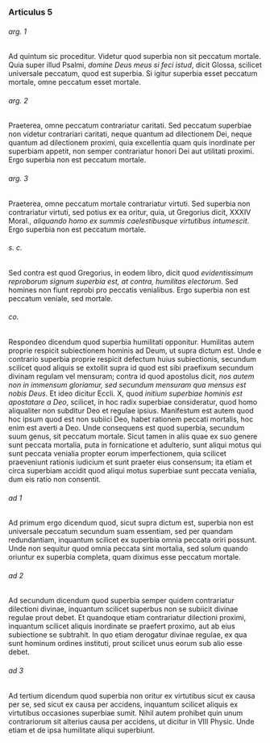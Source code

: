 ### Articulus 5

###### arg. 1
Ad quintum sic proceditur. Videtur quod superbia non sit peccatum mortale. Quia super illud Psalmi, *domine Deus meus si feci istud*, dicit Glossa, scilicet universale peccatum, quod est superbia. Si igitur superbia esset peccatum mortale, omne peccatum esset mortale.

###### arg. 2
Praeterea, omne peccatum contrariatur caritati. Sed peccatum superbiae non videtur contrariari caritati, neque quantum ad dilectionem Dei, neque quantum ad dilectionem proximi, quia excellentia quam quis inordinate per superbiam appetit, non semper contrariatur honori Dei aut utilitati proximi. Ergo superbia non est peccatum mortale.

###### arg. 3
Praeterea, omne peccatum mortale contrariatur virtuti. Sed superbia non contrariatur virtuti, sed potius ex ea oritur, quia, ut Gregorius dicit, XXXIV Moral., *aliquando homo ex summis caelestibusque virtutibus intumescit*. Ergo superbia non est peccatum mortale.

###### s. c.
Sed contra est quod Gregorius, in eodem libro, dicit quod *evidentissimum reproborum signum superbia est, at contra, humilitas electorum*. Sed homines non fiunt reprobi pro peccatis venialibus. Ergo superbia non est peccatum veniale, sed mortale.

###### co.
Respondeo dicendum quod superbia humilitati opponitur. Humilitas autem proprie respicit subiectionem hominis ad Deum, ut supra dictum est. Unde e contrario superbia proprie respicit defectum huius subiectionis, secundum scilicet quod aliquis se extollit supra id quod est sibi praefixum secundum divinam regulam vel mensuram; contra id quod apostolus dicit, *nos autem non in immensum gloriamur, sed secundum mensuram qua mensus est nobis Deus*. Et ideo dicitur Eccli. X, quod *initium superbiae hominis est apostatare a Deo*, scilicet, in hoc radix superbiae consideratur, quod homo aliqualiter non subditur Deo et regulae ipsius. Manifestum est autem quod hoc ipsum quod est non subiici Deo, habet rationem peccati mortalis, hoc enim est averti a Deo. Unde consequens est quod superbia, secundum suum genus, sit peccatum mortale. Sicut tamen in aliis quae ex suo genere sunt peccata mortalia, puta in fornicatione et adulterio, sunt aliqui motus qui sunt peccata venialia propter eorum imperfectionem, quia scilicet praeveniunt rationis iudicium et sunt praeter eius consensum; ita etiam et circa superbiam accidit quod aliqui motus superbiae sunt peccata venialia, dum eis ratio non consentit.

###### ad 1
Ad primum ergo dicendum quod, sicut supra dictum est, superbia non est universale peccatum secundum suam essentiam, sed per quandam redundantiam, inquantum scilicet ex superbia omnia peccata oriri possunt. Unde non sequitur quod omnia peccata sint mortalia, sed solum quando oriuntur ex superbia completa, quam diximus esse peccatum mortale.

###### ad 2
Ad secundum dicendum quod superbia semper quidem contrariatur dilectioni divinae, inquantum scilicet superbus non se subiicit divinae regulae prout debet. Et quandoque etiam contrariatur dilectioni proximi, inquantum scilicet aliquis inordinate se praefert proximo, aut ab eius subiectione se subtrahit. In quo etiam derogatur divinae regulae, ex qua sunt hominum ordines instituti, prout scilicet unus eorum sub alio esse debet.

###### ad 3
Ad tertium dicendum quod superbia non oritur ex virtutibus sicut ex causa per se, sed sicut ex causa per accidens, inquantum scilicet aliquis ex virtutibus occasiones superbiae sumit. Nihil autem prohibet quin unum contrariorum sit alterius causa per accidens, ut dicitur in VIII Physic. Unde etiam et de ipsa humilitate aliqui superbiunt.

